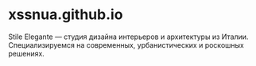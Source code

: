 # xssnua.github.io
Stile Elegante — студия дизайна интерьеров и архитектуры из Италии.   Специализируемся на современных, урбанистических и роскошных решениях.  
